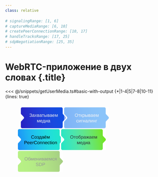 ```yaml
---
class: relative

# signalingRange: [1, 6]
# captureMediaRange: [6, 10] 
# createPeerConnectionRange: [10, 17]
# handleTracksRange: [17, 25]
# sdpNegotiationRange: [25, 35]
---
```


# WebRTC-приложение в двух словах {.title}

<div class="code-block">
<<< @/snippets/getUserMedia.ts#basic-with-output {*|1-4|5|7-8|10-11}{lines: true}
</div>

<!-- <div class="code-block" v-click="[1, 6]">
<<< @/snippets/open-signaling.ts#signaling {*|1|3|5-15|*}{at: '+2', lines: true}
</div>
<div class="code-block" v-click="[6, 10]">
<<< @/snippets/getUserMedia.ts#basic {*|1,4|2-3|*}{at: '+2', lines: true}
</div>
<div class="code-block" v-click="[10, 17]">
<<< @/snippets/create-peerconnection.ts#pc {*|1,6|1-6|3|4|7-11|12-14|*}{at: '+2', lines: true}
</div>
<div class="code-block" v-click="[17, 25]">
<<< @/snippets/handle-tracks.ts#tracks {*|1-2|4-5|7-12|8|9|10|11|*}{at: '+1', lines: true}
</div>
<div class="code-block" v-click="[25, 35]">
<<< @/snippets/sdp-negotiation.ts#sdp {*|1-5|2-3|4|7-16|8-12|9|10-11|12|13-15|*}{at: '+1', lines: true}
</div> -->

<div class="webrtc-flow">
  <img v-click="[1, 3]" class="step" src="/assets/capture-media.svg" alt="Захватываем медиа">
  <img class="step opacity-half" src="/assets/open-signaling.svg" alt="Открываем сигналинг">
  <img v-click="[3, 4]" class="step" src="/assets/create-peerconnection.svg" alt="Создаём PeerConnection">
  <img v-click="4" class="step" src="/assets/handle-mediatracks.svg" alt="Обрабатываем медиатреки">
  <img class="step opacity-half" src="/assets/exchange-sdp.svg" alt="Обмениваемся SDP">
</div>

<style>
  .webrtc-flow {
    scale: 0.8;
    @apply flex items-center absolute bottom-8 overflow-hidden;
  }
  .step {
    max-height: 85px;
    transition: opacity 200ms;
    @apply object-contain;
  }
  img:not(:first-child) {
    margin-left: -13px;
  }
  .step:nth-child(2n) {
    margin-left: -12px;
  }
  .slidev-vclick-hidden.code-block {
    display: none;
  }
  .slidev-vclick-target.step {
    opacity: 1 !important;
  }
  .opacity-half {
    opacity: 0.5;
  }
  .slidev-vclick-hidden.step {
    opacity: 0.5 !important;
  }
</style>

<!--
[click:1] Давайте посмотрим, как эти этапы выглядят с точки зрения кода
[click:2] Устанавливаем соединение с сигналингом
[click:6] Дальше мы захватываем видео и аудио пользователя.
[click:7] Для этого вызываем функцию getUserMedia
[click:8] В аргументах мы указываем наши пожелания: получить видео и аудио
[click:9] В
[click:10] Далее создаём PeerConnection. Этот объект представляет собой WebRTC-соединение.  
[click:11] При создании мы указываем ICE-сервера. Это, по сути, адреса

OLD
Для начала, нам нужно установиться сигналинг-соединение. Зачастую, это вебсокет-соединение, которое необходимо для передачи информации о медиасессии, так и передачи метаинформации: кто ручку поднял, кто микрофон замьютил. Хотя сигналинг и не нужен с точки зрения WebRTC как протокола, в действительности мало какое приложение обходиться без него.

Теперь непосредственно создадим плацдарм для нашего WebRTC-соединения - для этого нужно инстанциировать RTCPeerConnection. Тот факт, что мы создали объект ещё не означает, что мы установили соединение, как в случае с вебсокетом

При создании мы указываем STUN-сервера - это, по сути, сервера как 2ip.ru, которые просто ваш внешний IP-адреса

Нужен слайд с агендой

TODO
- Поправить очередность кликов
- Заменить "Обрабатываем медиатреки -> "Отображаем медиатреки"
- Добавить картинки про ICE-кандидатов
- Добавить описание про srcObject
-


[click:19] Нам нужны только видеотреки, т.к. нам не нужно слышать самих себя
-->
